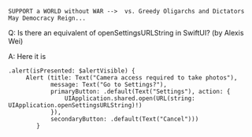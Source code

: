 ```
SUPPORT a WORLD without WAR -->  vs. Greedy Oligarchs and Dictators
May Democracy Reign... 
```

Q: Is there an equivalent of openSettingsURLString in SwiftUI? (by Alexis Wei)

A: Here it is

```
.alert(isPresented: $alertVisible) {
     Alert (title: Text("Camera access required to take photos"),
            message: Text("Go to Settings?"),
            primaryButton: .default(Text("Settings"), action: {
                UIApplication.shared.open(URL(string: UIApplication.openSettingsURLString)!)
            }),
            secondaryButton: .default(Text("Cancel")))
        }

```
